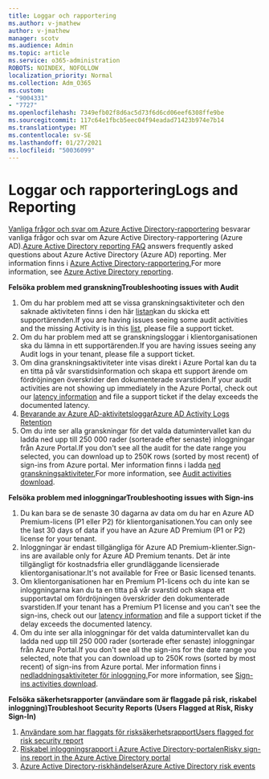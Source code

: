 ```yaml
---
title: Loggar och rapportering
ms.author: v-jmathew
author: v-jmathew
manager: scotv
ms.audience: Admin
ms.topic: article
ms.service: o365-administration
ROBOTS: NOINDEX, NOFOLLOW
localization_priority: Normal
ms.collection: Adm_O365
ms.custom:
- "9004331"
- "7727"
ms.openlocfilehash: 7349efb02f8d6ac5d73f6d6cd06eef6308ffe9be
ms.sourcegitcommit: 117c64e1fbcb5eec04f94eadad71423b974e7b14
ms.translationtype: MT
ms.contentlocale: sv-SE
ms.lasthandoff: 01/27/2021
ms.locfileid: "50036099"
---
```

# <a name="logs-and-reporting"></a><span data-ttu-id="62476-102">Loggar och rapportering</span><span class="sxs-lookup"><span data-stu-id="62476-102">Logs and Reporting</span></span>

<span data-ttu-id="62476-103">[Vanliga frågor och svar om Azure Active Directory-rapportering](https://docs.microsoft.com/azure/active-directory/active-directory-reporting-faq) besvarar vanliga frågor och svar om Azure Active Directory-rapportering (Azure AD).</span><span class="sxs-lookup"><span data-stu-id="62476-103">[Azure Active Directory reporting FAQ](https://docs.microsoft.com/azure/active-directory/active-directory-reporting-faq) answers frequently asked questions about Azure Active Directory (Azure AD) reporting.</span></span> <span data-ttu-id="62476-104">Mer information finns i [Azure Active Directory-rapportering.](https://docs.microsoft.com/azure/active-directory/reports-monitoring/overview-reports)</span><span class="sxs-lookup"><span data-stu-id="62476-104">For more information, see [Azure Active Directory reporting](https://docs.microsoft.com/azure/active-directory/reports-monitoring/overview-reports).</span></span>

<span data-ttu-id="62476-105">**Felsöka problem med granskning**</span><span class="sxs-lookup"><span data-stu-id="62476-105">**Troubleshooting issues with Audit**</span></span>

1. <span data-ttu-id="62476-106">Om du har problem med att se vissa granskningsaktiviteter och den saknade aktiviteten finns i den här [listan](https://docs.microsoft.com/azure/active-directory/reports-monitoring/reference-audit-activities)kan du skicka ett supportärenden.</span><span class="sxs-lookup"><span data-stu-id="62476-106">If you are having issues seeing some audit activities and the missing Activity is in this [list](https://docs.microsoft.com/azure/active-directory/reports-monitoring/reference-audit-activities), please file a support ticket.</span></span>
2. <span data-ttu-id="62476-107">Om du har problem med att se granskningsloggar i klientorganisationen ska du lämna in ett supportärenden.</span><span class="sxs-lookup"><span data-stu-id="62476-107">If you are having issues seeing any Audit logs in your tenant, please file a support ticket.</span></span>
3. <span data-ttu-id="62476-108">Om dina granskningsaktiviteter inte visas direkt i Azure [](https://docs.microsoft.com/azure/active-directory/reports-monitoring/reference-reports-latencies) Portal kan du ta en titta på vår svarstidsinformation och skapa ett support ärende om fördröjningen överskrider den dokumenterade svarstiden.</span><span class="sxs-lookup"><span data-stu-id="62476-108">If your audit activities are not showing up immediately in the Azure Portal, check out our [latency information](https://docs.microsoft.com/azure/active-directory/reports-monitoring/reference-reports-latencies) and file a support ticket if the delay exceeds the documented latency.</span></span>
4. [<span data-ttu-id="62476-109">Bevarande av Azure AD-aktivitetsloggar</span><span class="sxs-lookup"><span data-stu-id="62476-109">Azure AD Activity Logs Retention</span></span>](https://docs.microsoft.com/azure/active-directory/reports-monitoring/reference-reports-data-retention)
5. <span data-ttu-id="62476-110">Om du inte ser alla granskningar för det valda datumintervallet kan du ladda ned upp till 250 000 rader (sorterade efter senaste) inloggningar från Azure Portal.</span><span class="sxs-lookup"><span data-stu-id="62476-110">If you don't see all the audit for the date range you selected, you can download up to 250K rows (sorted by most recent) of sign-ins from Azure portal.</span></span> <span data-ttu-id="62476-111">Mer information finns i ladda [ned granskningsaktiviteter.](https://docs.microsoft.com/azure/active-directory/reports-monitoring/quickstart-download-audit-report)</span><span class="sxs-lookup"><span data-stu-id="62476-111">For more information, see [Audit activities download](https://docs.microsoft.com/azure/active-directory/reports-monitoring/quickstart-download-audit-report).</span></span>

<span data-ttu-id="62476-112">**Felsöka problem med inloggningar**</span><span class="sxs-lookup"><span data-stu-id="62476-112">**Troubleshooting issues with Sign-ins**</span></span>

1. <span data-ttu-id="62476-113">Du kan bara se de senaste 30 dagarna av data om du har en Azure AD Premium-licens (P1 eller P2) för klientorganisationen.</span><span class="sxs-lookup"><span data-stu-id="62476-113">You can only see the last 30 days of data if you have an Azure AD Premium (P1 or P2) license for your tenant.</span></span>
2. <span data-ttu-id="62476-114">Inloggningar är endast tillgängliga för Azure AD Premium-klienter.</span><span class="sxs-lookup"><span data-stu-id="62476-114">Sign-ins are available only for Azure AD Premium tenants.</span></span> <span data-ttu-id="62476-115">Det är inte tillgängligt för kostnadsfria eller grundläggande licensierade klientorganisationar.</span><span class="sxs-lookup"><span data-stu-id="62476-115">It's not available for Free or Basic licensed tenants.</span></span>
3. <span data-ttu-id="62476-116">Om klientorganisationen har en Premium P1-licens och du inte kan [](https://docs.microsoft.com/azure/active-directory/reports-monitoring/reference-reports-latencies) se inloggningarna kan du ta en titta på vår svarstid och skapa ett supportavtal om fördröjningen överskrider den dokumenterade svarstiden.</span><span class="sxs-lookup"><span data-stu-id="62476-116">If your tenant has a Premium P1 license and you can't see the sign-ins, check out our [latency information](https://docs.microsoft.com/azure/active-directory/reports-monitoring/reference-reports-latencies) and file a support ticket if the delay exceeds the documented latency.</span></span>
4. <span data-ttu-id="62476-117">Om du inte ser alla inloggningar för det valda datumintervallet kan du ladda ned upp till 250 000 rader (sorterade efter senaste) inloggningar från Azure Portal.</span><span class="sxs-lookup"><span data-stu-id="62476-117">If you don't see all the sign-ins for the date range you selected, note that you can download up to 250K rows (sorted by most recent) of sign-ins from Azure portal.</span></span> <span data-ttu-id="62476-118">Mer information finns i [nedladdningsaktiviteter för inloggning.](https://docs.microsoft.com/azure/active-directory/reports-monitoring/concept-sign-ins#download-sign-in-activities)</span><span class="sxs-lookup"><span data-stu-id="62476-118">For more information, see [Sign-ins activities download](https://docs.microsoft.com/azure/active-directory/reports-monitoring/concept-sign-ins#download-sign-in-activities).</span></span>

<span data-ttu-id="62476-119">**Felsöka säkerhetsrapporter (användare som är flaggade på risk, riskabel inloggning)**</span><span class="sxs-lookup"><span data-stu-id="62476-119">**Troubleshoot Security Reports (Users Flagged at Risk, Risky Sign-In)**</span></span>

1. [<span data-ttu-id="62476-120">Användare som har flaggats för risksäkerhetsrapport</span><span class="sxs-lookup"><span data-stu-id="62476-120">Users flagged for risk security report</span></span>](https://docs.microsoft.com/azure/active-directory/reports-monitoring/concept-user-at-risk)
2. [<span data-ttu-id="62476-121">Riskabel inloggningsrapport i Azure Active Directory-portalen</span><span class="sxs-lookup"><span data-stu-id="62476-121">Risky sign-ins report in the Azure Active Directory portal</span></span>](https://docs.microsoft.com/azure/active-directory/reports-monitoring/concept-risky-sign-ins)
3. [<span data-ttu-id="62476-122">Azure Active Directory-riskhändelser</span><span class="sxs-lookup"><span data-stu-id="62476-122">Azure Active Directory risk events</span></span>](https://docs.microsoft.com/azure/active-directory/reports-monitoring/concept-risk-events)
